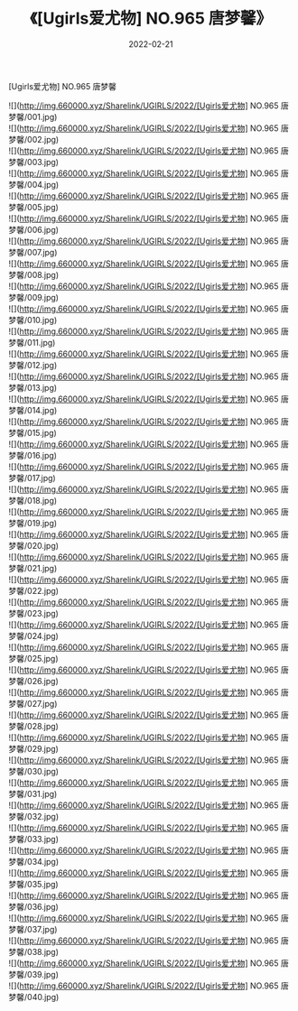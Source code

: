 ﻿---
layout: post
title:  《[Ugirls爱尤物] NO.965 唐梦馨》
date:   2022-02-21
img: http://img.660000.xyz/Sharelink/UGIRLS/2022/[Ugirls爱尤物] NO.965 唐梦馨/000.jpg
categories: [美女, 清纯, 唯美]
---

[Ugirls爱尤物] NO.965 唐梦馨

 ![](http://img.660000.xyz/Sharelink/UGIRLS/2022/[Ugirls爱尤物] NO.965 唐梦馨/001.jpg) <br>![](http://img.660000.xyz/Sharelink/UGIRLS/2022/[Ugirls爱尤物] NO.965 唐梦馨/002.jpg) <br>![](http://img.660000.xyz/Sharelink/UGIRLS/2022/[Ugirls爱尤物] NO.965 唐梦馨/003.jpg) <br>![](http://img.660000.xyz/Sharelink/UGIRLS/2022/[Ugirls爱尤物] NO.965 唐梦馨/004.jpg) <br>![](http://img.660000.xyz/Sharelink/UGIRLS/2022/[Ugirls爱尤物] NO.965 唐梦馨/005.jpg) <br>![](http://img.660000.xyz/Sharelink/UGIRLS/2022/[Ugirls爱尤物] NO.965 唐梦馨/006.jpg) <br>![](http://img.660000.xyz/Sharelink/UGIRLS/2022/[Ugirls爱尤物] NO.965 唐梦馨/007.jpg) <br>![](http://img.660000.xyz/Sharelink/UGIRLS/2022/[Ugirls爱尤物] NO.965 唐梦馨/008.jpg) <br>![](http://img.660000.xyz/Sharelink/UGIRLS/2022/[Ugirls爱尤物] NO.965 唐梦馨/009.jpg) <br>![](http://img.660000.xyz/Sharelink/UGIRLS/2022/[Ugirls爱尤物] NO.965 唐梦馨/010.jpg) <br>![](http://img.660000.xyz/Sharelink/UGIRLS/2022/[Ugirls爱尤物] NO.965 唐梦馨/011.jpg) <br>![](http://img.660000.xyz/Sharelink/UGIRLS/2022/[Ugirls爱尤物] NO.965 唐梦馨/012.jpg) <br>![](http://img.660000.xyz/Sharelink/UGIRLS/2022/[Ugirls爱尤物] NO.965 唐梦馨/013.jpg) <br>![](http://img.660000.xyz/Sharelink/UGIRLS/2022/[Ugirls爱尤物] NO.965 唐梦馨/014.jpg) <br>![](http://img.660000.xyz/Sharelink/UGIRLS/2022/[Ugirls爱尤物] NO.965 唐梦馨/015.jpg) <br>![](http://img.660000.xyz/Sharelink/UGIRLS/2022/[Ugirls爱尤物] NO.965 唐梦馨/016.jpg) <br>![](http://img.660000.xyz/Sharelink/UGIRLS/2022/[Ugirls爱尤物] NO.965 唐梦馨/017.jpg) <br>![](http://img.660000.xyz/Sharelink/UGIRLS/2022/[Ugirls爱尤物] NO.965 唐梦馨/018.jpg) <br>![](http://img.660000.xyz/Sharelink/UGIRLS/2022/[Ugirls爱尤物] NO.965 唐梦馨/019.jpg) <br>![](http://img.660000.xyz/Sharelink/UGIRLS/2022/[Ugirls爱尤物] NO.965 唐梦馨/020.jpg) <br>![](http://img.660000.xyz/Sharelink/UGIRLS/2022/[Ugirls爱尤物] NO.965 唐梦馨/021.jpg) <br>![](http://img.660000.xyz/Sharelink/UGIRLS/2022/[Ugirls爱尤物] NO.965 唐梦馨/022.jpg) <br>![](http://img.660000.xyz/Sharelink/UGIRLS/2022/[Ugirls爱尤物] NO.965 唐梦馨/023.jpg) <br>![](http://img.660000.xyz/Sharelink/UGIRLS/2022/[Ugirls爱尤物] NO.965 唐梦馨/024.jpg) <br>![](http://img.660000.xyz/Sharelink/UGIRLS/2022/[Ugirls爱尤物] NO.965 唐梦馨/025.jpg) <br>![](http://img.660000.xyz/Sharelink/UGIRLS/2022/[Ugirls爱尤物] NO.965 唐梦馨/026.jpg) <br>![](http://img.660000.xyz/Sharelink/UGIRLS/2022/[Ugirls爱尤物] NO.965 唐梦馨/027.jpg) <br>![](http://img.660000.xyz/Sharelink/UGIRLS/2022/[Ugirls爱尤物] NO.965 唐梦馨/028.jpg) <br>![](http://img.660000.xyz/Sharelink/UGIRLS/2022/[Ugirls爱尤物] NO.965 唐梦馨/029.jpg) <br>![](http://img.660000.xyz/Sharelink/UGIRLS/2022/[Ugirls爱尤物] NO.965 唐梦馨/030.jpg) <br>![](http://img.660000.xyz/Sharelink/UGIRLS/2022/[Ugirls爱尤物] NO.965 唐梦馨/031.jpg) <br>![](http://img.660000.xyz/Sharelink/UGIRLS/2022/[Ugirls爱尤物] NO.965 唐梦馨/032.jpg) <br>![](http://img.660000.xyz/Sharelink/UGIRLS/2022/[Ugirls爱尤物] NO.965 唐梦馨/033.jpg) <br>![](http://img.660000.xyz/Sharelink/UGIRLS/2022/[Ugirls爱尤物] NO.965 唐梦馨/034.jpg) <br>![](http://img.660000.xyz/Sharelink/UGIRLS/2022/[Ugirls爱尤物] NO.965 唐梦馨/035.jpg) <br>![](http://img.660000.xyz/Sharelink/UGIRLS/2022/[Ugirls爱尤物] NO.965 唐梦馨/036.jpg) <br>![](http://img.660000.xyz/Sharelink/UGIRLS/2022/[Ugirls爱尤物] NO.965 唐梦馨/037.jpg) <br>![](http://img.660000.xyz/Sharelink/UGIRLS/2022/[Ugirls爱尤物] NO.965 唐梦馨/038.jpg) <br>![](http://img.660000.xyz/Sharelink/UGIRLS/2022/[Ugirls爱尤物] NO.965 唐梦馨/039.jpg) <br>![](http://img.660000.xyz/Sharelink/UGIRLS/2022/[Ugirls爱尤物] NO.965 唐梦馨/040.jpg) <br>